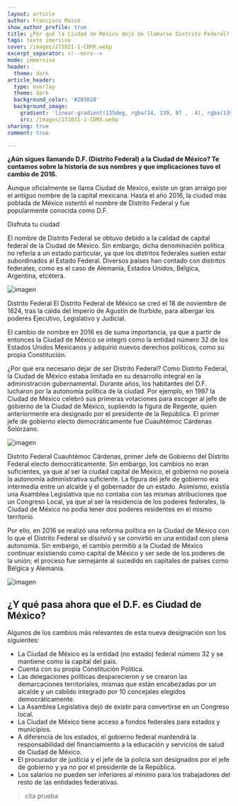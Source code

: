 ```yaml
---
layout: article
author: Francisco Massé 
show_author_profile: true
title: ¿Por qué la Ciudad de México dejó de llamarse Distrito Federal?
tags: texto imersive
cover: /images/271021-1-CDMX.webp
excerpt_separator: <!--more-->
mode: immersive
header:
  theme: dark
article_header:
  type: overlay
  theme: dark
  background_color: '#203028'
  background_image:
    gradient: 'linear-gradient(135deg, rgba(34, 139, 87 , .4), rgba(139, 34, 139, .4))'
    src: /images/271021-1-CDMX.webp
sharing: true
comment: true

---
```





**¿Aún sigues llamando D.F. (Distrito Federal) a la Ciudad de México? Te contamos sobre la historia de sus nombres y que implicaciones tuvo el cambio de 2016.**

Aunque oficialmente se llama Ciudad de Mexico, existe un gran arraigo por el antiguo nombre de la capital mexicana. Hasta el año 2016, la ciudad más poblada de México ostentó el nombre de Distrito Federal y fue popularmente conocida como D.F.


Disfruta tu ciudad

El nombre de Distrito Federal se obtuvo debido a la calidad de capital federal de la Ciudad de México. Sin embargo, dicha denominación política no refería a un estado particular, ya que los distritos federales suelen estar subordinados al Estado Federal. Diversos países han contado con distritos federales, como es el caso de Alemania, Estados Unidos, Bélgica, Argentina, etcétera.

![imagen](https://www.mexicodesconocido.com.mx/wp-content/uploads/2021/03/Torre_latinamericana_CDMX-2-900x603.png)

Distrito Federal
El Distrito Federal de México se creó el 18 de noviembre de 1824, tras la caída del Imperio de Agustín de Iturbide, para albergar los poderes Ejecutivo, Legislativo y Judicial.

El cambio de nombre en 2016 es de suma importancia, ya que a partir de entonces la Ciudad de México se integró como la entidad número 32 de los Estados Unidos Mexicanos y adquirió nuevos derechos políticos, como su propia Constitución.

¿Por qué era necesario dejar de ser Distrito Federal?
Como Distrito Federal, la Ciudad de México estaba limitada en su desarrollo integral en la administración gubernamental. Durante años, los habitantes del D.F. lucharon por la autonomía política de la ciudad. Por ejemplo, en 1997 la Ciudad de México celebró sus primeras votaciones para escoger al jefe de gobierno de la Ciudad de México, supliendo la figura de Regente, quien anteriormente era designado por el presidente de la República. El primer jefe de gobierno electo democráticamente fue Cuauhtémoc Cárdenas Solórzano.
 
 ![imagen](https://www.mexicodesconocido.com.mx/wp-content/uploads/2021/03/CUAUHTEMOC-CARDENAS-DF-1997.jpg)

Distrito Federal
Cuauhtémoc Cárdenas, primer Jefe de Gobierno del Distrito Federal electo democráticamente.
Sin embargo, los cambios no eran suficientes, ya que al ser la ciudad capital de México, el gobierno no poseía la autonomía administrativa suficiente. La figura del jefe de gobierno era intermedia entre un alcalde y el gobernador de un estado. Asimismo, existía una Asamblea Legislativa que no contaba con las mismas atribuciones que un Congreso Local, ya que al ser la residencia de los poderes federales, la Ciudad de México no podía tener dos poderes residentes en el mismo territorio. 

Por ello, en 2016 se realizó una reforma política en la Ciudad de México con lo que el Distrito Federal se disolvió y se convirtió en una entidad con plena autonomía. Sin embargo, el cambio permitió a la Ciudad de México continuar existiendo como capital de México y ser sede de los poderes de la unión; el proceso fue semejante al sucedido en capitales de países como Bélgica y Alemania.

 ![imagen](https://www.mexicodesconocido.com.mx/wp-content/uploads/2021/03/48746518108_26a91fa337_k-900x600.jpg)


## ¿Y qué pasa ahora que el D.F. es Ciudad de México?
Algunos de los cambios más relevantes de esta nueva designación son los siguientes:​

- La Ciudad de México es la entidad (no estado) federal número 32 y se mantiene como la capital del país.
- Cuenta con su propia Constitución Política.
- Las delegaciones políticas desparecieron y se crearon las demarcaciones territoriales, mismas que están encabezadas por un alcalde y un cabildo integrado por 10 concejales elegidos democráticamente.
- La Asamblea Legislativa dejó de existir para convertirse en un Congreso local.
- La Ciudad de México tiene acceso a fondos federales para estados y municipios.
- A diferencia de los estados, el gobierno federal mantendrá la responsabilidad del financiamiento a la educación y servicios de salud de Ciudad de México.
- El procurador de justicia y el jefe de la policía son designados por el jefe de gobierno y ya no por el presidente de la República.
- Los salarios no pueden ser inferiores al mínimo para los trabajadores del resto de las entidades federativas.


> cita prueba

